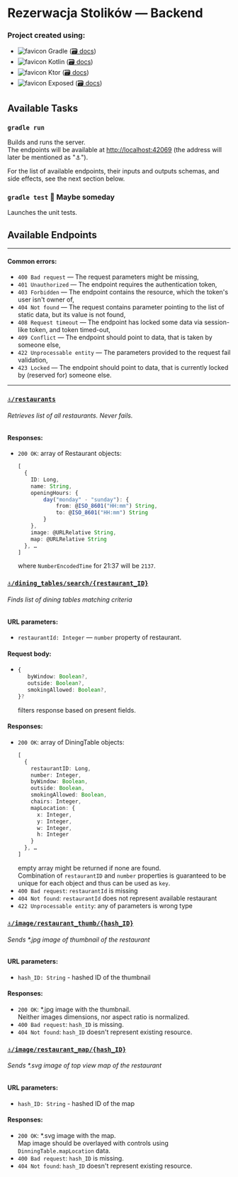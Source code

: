 # Rezerwacja Stolików — Backend

### Project created using:
- ![favicon](https://www.google.com/s2/favicons?domain=gradle.org)
  Gradle ([🗃️ docs](https://docs.gradle.org/current/userguide/userguide.html))
- ![favicon](https://www.google.com/s2/favicons?domain=play.kotlinlang.org)
  Kotlin ([🗃️ docs](https://kotlinlang.org/docs/home.html))
- ![favicon](https://www.google.com/s2/favicons?domain=ktor.io) Ktor ([🗃️ docs](https://ktor.io/docs/welcome.html))
- ![favicon](https://www.google.com/s2/favicons?domain=www.jetbrains.com/lp/mono/)
  Exposed ([🗃️ docs](https://github.com/JetBrains/Exposed/wiki))

## Available Tasks

### `gradle run`

Builds and runs the server.\
The endpoints will be available at [http://localhost:42069](http://localhost:42069) (the address will later be mentioned
as "⚓").

For the list of available endpoints, their inputs and outputs schemas, and side effects, see the next section below.

### `gradle test` 🚧 Maybe someday

Launches the unit tests.

## Available Endpoints

---

#### Common errors:

- `400 Bad request` — The request parameters might be missing,
- `401 Unauthorized` — The endpoint requires the authentication token,
- `403 Forbidden` — The endpoint contains the resource, which the token's user isn't owner of,
- `404 Not found` — The request contains parameter pointing to the list of static data, but its value is not found,
- `408 Request timeout` — The endpoint has locked some data via session-like token, and token timed-out,
- `409 Conflict` — The endpoint should point to data, that is taken by someone else,
- `422 Unprocessable entity` — The parameters provided to the request fail validation,
- `423 Locked` — The endpoint should point to data, that is currently locked by (reserved for) someone else.

---

### [`⚓/restaurants`](http://localhost:42069/restaurants)

###### Retrieves list of all restaurants. Never fails.

#### Responses:

- `200 OK`: array of Restaurant objects:
  ```ts
  [
    {
      ID: Long,
      name: String,
      openingHours: {
          day("monday" - "sunday"): {
              from: @ISO_8601("HH:mm") String,
              to: @ISO_8601("HH:mm") String
          }
      },
      image: @URLRelative String,
      map: @URLRelative String
    }, …
  ]
  ```
  where `NumberEncodedTime` for 21:37 will be `2137`.
  <!-- `number` property is guaranteed to be unique and thus can be used as `key`. -->

### [`⚓/dining_tables/search/{restaurant_ID}`](http://localhost:42069/dining_tables/search)

###### Finds list of dining tables matching criteria

#### URL parameters:
- `restaurantId: Integer` — `number` property of restaurant.

#### Request body:

 - ```ts
   {
      byWindow: Boolean?,
      outside: Boolean?,
      smokingAllowed: Boolean?,
   }?
   ```
   filters response based on present fields.

#### Responses:

- `200 OK`: array of DiningTable objects:
  ```ts
  [
    {
      restaurantID: Long,
      number: Integer,
      byWindow: Boolean,
      outside: Boolean,
      smokingAllowed: Boolean,
      chairs: Integer,
      mapLocation: {
        x: Integer,
        y: Integer,
        w: Integer,
        h: Integer
      }
    }, …
  ]
  ```
  empty array might be returned if none are found.\
  Combination of `restaurantID` and `number` properties is guaranteed to be unique for each object and thus
  can be used as `key`.
- `400 Bad request`: `restaurantId` is missing
- `404 Not found`: `restaurantId` does not represent available restaurant
- `422 Unprocessable entity`: any of parameters is wrong type

### [`⚓/image/restaurant_thumb/{hash_ID}`](http://localhost:42069/image/restaurant_thumb/)
###### Sends *.jpg image of thumbnail of the restaurant

#### URL parameters:
- `hash_ID: String` - hashed ID of the thumbnail

#### Responses:

- `200 OK`: *.jpg image with the thumbnail.\
  Neither images dimensions, nor aspect ratio is normalized.
- `400 Bad request`: `hash_ID` is missing.
- `404 Not found`: `hash_ID` doesn't represent existing resource.

### [`⚓/image/restaurant_map/{hash_ID}`](http://localhost:42069/image/restaurant_map/)
###### Sends *.svg image of top view map of the restaurant

#### URL parameters:
- `hash_ID: String` - hashed ID of the map

#### Responses:

- `200 OK`: *.svg image with the map.\
  Map image should be overlayed with controls using `DinningTable.mapLocation` data.
- `400 Bad request`: `hash_ID` is missing.
- `404 Not found`: `hash_ID` doesn't represent existing resource.
